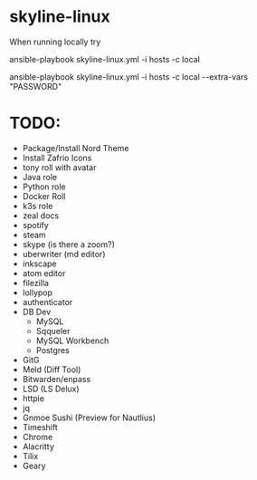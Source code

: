 # skyline-linux

When running locally try

ansible-playbook skyline-linux.yml -i hosts -c local

ansible-playbook skyline-linux.yml -i hosts -c local  --extra-vars "PASSWORD"



# TODO:
- Package/Install Nord Theme
- Install Zafrio Icons
- tony roll with avatar
- Java role
- Python role
- Docker Roll
- k3s role
- zeal docs
- spotify
- steam
- skype (is there a zoom?)
- uberwriter (md editor)
- inkscape
- atom editor
- filezilla
- lollypop
- authenticator
- DB Dev
    - MySQL
    - Sqqueler
    - MySQL Workbench
    - Postgres
- GitG
- Meld (Diff Tool)
- Bitwarden/enpass
- LSD (LS Delux)
- httpie
- jq
- Gnmoe Sushi (Preview for Nautlius)
- Timeshift
- Chrome
- Alacritty
- Tilix
- Geary

